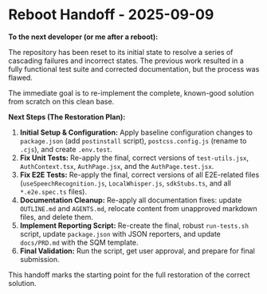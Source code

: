 # Reboot Handoff - 2025-09-09

**To the next developer (or me after a reboot):**

The repository has been reset to its initial state to resolve a series of cascading failures and incorrect states. The previous work resulted in a fully functional test suite and corrected documentation, but the process was flawed.

The immediate goal is to re-implement the complete, known-good solution from scratch on this clean base.

**Next Steps (The Restoration Plan):**

1.  **Initial Setup & Configuration:** Apply baseline configuration changes to `package.json` (add `postinstall` script), `postcss.config.js` (rename to `.cjs`), and create `.env.test`.
2.  **Fix Unit Tests:** Re-apply the final, correct versions of `test-utils.jsx`, `AuthContext.tsx`, `AuthPage.jsx`, and the `AuthPage.test.jsx`.
3.  **Fix E2E Tests:** Re-apply the final, correct versions of all E2E-related files (`useSpeechRecognition.js`, `LocalWhisper.js`, `sdkStubs.ts`, and all `*.e2e.spec.ts` files).
4.  **Documentation Cleanup:** Re-apply all documentation fixes: update `OUTLINE.md` and `AGENTS.md`, relocate content from unapproved markdown files, and delete them.
5.  **Implement Reporting Script:** Re-create the final, robust `run-tests.sh` script, update `package.json` with JSON reporters, and update `docs/PRD.md` with the SQM template.
6.  **Final Validation:** Run the script, get user approval, and prepare for final submission.

This handoff marks the starting point for the full restoration of the correct solution.
